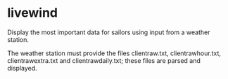 livewind
========

Display the most important data for sailors using input from a weather station.

The weather station must provide the files clientraw.txt, clientrawhour.txt, clientrawextra.txt and clientrawdaily.txt; these files are parsed and displayed.